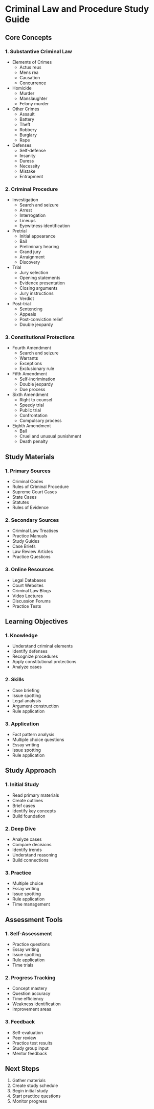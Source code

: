 # Criminal Law and Procedure Study Guide

## Core Concepts

### 1. Substantive Criminal Law
- Elements of Crimes
  - Actus reus
  - Mens rea
  - Causation
  - Concurrence
- Homicide
  - Murder
  - Manslaughter
  - Felony murder
- Other Crimes
  - Assault
  - Battery
  - Theft
  - Robbery
  - Burglary
  - Rape
- Defenses
  - Self-defense
  - Insanity
  - Duress
  - Necessity
  - Mistake
  - Entrapment

### 2. Criminal Procedure
- Investigation
  - Search and seizure
  - Arrest
  - Interrogation
  - Lineups
  - Eyewitness identification
- Pretrial
  - Initial appearance
  - Bail
  - Preliminary hearing
  - Grand jury
  - Arraignment
  - Discovery
- Trial
  - Jury selection
  - Opening statements
  - Evidence presentation
  - Closing arguments
  - Jury instructions
  - Verdict
- Post-trial
  - Sentencing
  - Appeals
  - Post-conviction relief
  - Double jeopardy

### 3. Constitutional Protections
- Fourth Amendment
  - Search and seizure
  - Warrants
  - Exceptions
  - Exclusionary rule
- Fifth Amendment
  - Self-incrimination
  - Double jeopardy
  - Due process
- Sixth Amendment
  - Right to counsel
  - Speedy trial
  - Public trial
  - Confrontation
  - Compulsory process
- Eighth Amendment
  - Bail
  - Cruel and unusual punishment
  - Death penalty

## Study Materials

### 1. Primary Sources
- Criminal Codes
- Rules of Criminal Procedure
- Supreme Court Cases
- State Cases
- Statutes
- Rules of Evidence

### 2. Secondary Sources
- Criminal Law Treatises
- Practice Manuals
- Study Guides
- Case Briefs
- Law Review Articles
- Practice Questions

### 3. Online Resources
- Legal Databases
- Court Websites
- Criminal Law Blogs
- Video Lectures
- Discussion Forums
- Practice Tests

## Learning Objectives

### 1. Knowledge
- Understand criminal elements
- Identify defenses
- Recognize procedures
- Apply constitutional protections
- Analyze cases

### 2. Skills
- Case briefing
- Issue spotting
- Legal analysis
- Argument construction
- Rule application

### 3. Application
- Fact pattern analysis
- Multiple choice questions
- Essay writing
- Issue spotting
- Rule application

## Study Approach

### 1. Initial Study
- Read primary materials
- Create outlines
- Brief cases
- Identify key concepts
- Build foundation

### 2. Deep Dive
- Analyze cases
- Compare decisions
- Identify trends
- Understand reasoning
- Build connections

### 3. Practice
- Multiple choice
- Essay writing
- Issue spotting
- Rule application
- Time management

## Assessment Tools

### 1. Self-Assessment
- Practice questions
- Essay writing
- Issue spotting
- Rule application
- Time trials

### 2. Progress Tracking
- Concept mastery
- Question accuracy
- Time efficiency
- Weakness identification
- Improvement areas

### 3. Feedback
- Self-evaluation
- Peer review
- Practice test results
- Study group input
- Mentor feedback

## Next Steps
1. Gather materials
2. Create study schedule
3. Begin initial study
4. Start practice questions
5. Monitor progress 